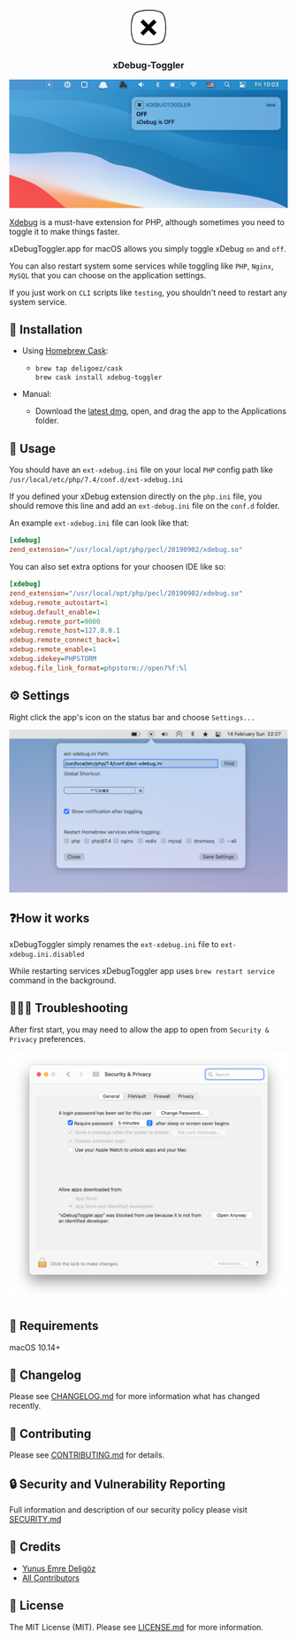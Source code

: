 <div align="center">

[![Logo](xDebugToggler/Assets.xcassets/light.imageset/64.png)](https://github.com/deligoez/xDebug-Toggler)

### xDebug-Toggler

![Screenshoot](https://raw.githubusercontent.com/deligoez/xDebug-Toggler/master/.github/screenshots/xdebugtoggler.png)

</div>

[Xdebug](https://xdebug.org) is a must-have extension for PHP, although sometimes you need to toggle it to make things faster.

xDebugToggler.app for macOS allows you simply toggle xDebug `on` and `off`.

You can also restart system some services while toggling like `PHP`, `Nginx`, `MySQL` that you can choose on the application settings.

If you just work on `CLI` scripts like `testing`, you shouldn't need to restart any system service.

## 🚀 Installation

- Using [Homebrew Cask](https://caskroom.github.io/):
  - ```shell
    brew tap deligoez/cask
    brew cask install xdebug-toggler
    ```

- Manual:
  - Download the [latest dmg](https://github.com/deligoez/xDebug-Toggler/releases/latest), open, and drag the app to the Applications folder.

## 🙌 Usage

You should have an `ext-xdebug.ini` file on your local `PHP` config path like `/usr/local/etc/php/7.4/conf.d/ext-xdebug.ini`

If you defined your xDebug extension directly on the `php.ini` file, you should remove this line and add an `ext-debug.ini` file on the `conf.d` folder.

An example `ext-xdebug.ini` file can look like that:

```ini
[xdebug]
zend_extension="/usr/local/opt/php/pecl/20190902/xdebug.so"
```

You can also set extra options for your choosen IDE like so:

```ini
[xdebug]
zend_extension="/usr/local/opt/php/pecl/20190902/xdebug.so"
xdebug.remote_autostart=1
xdebug.default_enable=1
xdebug.remote_port=9000
xdebug.remote_host=127.0.0.1
xdebug.remote_connect_back=1
xdebug.remote_enable=1
xdebug.idekey=PHPSTORM
xdebug.file_link_format=phpstorm://open?%f:%l
```

## ⚙️ Settings

Right click the app's icon on the status bar and choose `Settings...`

<div align="center">

![Screenshoot](https://raw.githubusercontent.com/deligoez/xDebug-Toggler/master/.github/screenshots/settings.png)

</div>

## ❓How it works

xDebugToggler simply renames the `ext-xdebug.ini` file to `ext-xdebug.ini.disabled`

While restarting services xDebugToggler app uses `brew restart service` command in the background.

## 🕵🏻‍♂️ Troubleshooting

After first start, you may need to allow the app to open from `Security & Privacy` preferences.

<div align="center">

![Allow](https://raw.githubusercontent.com/deligoez/xDebug-Toggler/master/.github/screenshots/security.png)

</div>

## 📄 Requirements

macOS 10.14+

## 📖 Changelog

Please see [CHANGELOG.md](CHANGELOG.md) for more information what has changed recently.

## 🤝 Contributing

Please see [CONTRIBUTING.md](CONTRIBUTING.md) for details.

## 🔒  Security and Vulnerability Reporting

Full information and description of our security policy please visit [SECURITY.md](SECURITY.md)

## 🎉 Credits

- [Yunus Emre Deligöz](https://github.com/deligoez)
- [All Contributors](../../contributors)

## 📄 License

The MIT License (MIT). Please see [LICENSE.md](LICENSE.md) for more information.

